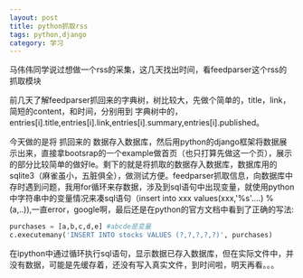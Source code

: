 ```yaml
---
layout: post
title: python抓取rss
tags: python,django
category: 学习
---
```



马伟伟同学说过想做一个rss的采集，这几天找出时间，看feedparser这个rss的抓取模块

前几天了解feedparser抓回来的字典树，树比较大，先做个简单的，title，link，简短的content，和时间，分别用到  字典树中的，entries[i].title,entries[i].link,entries[i].summary,entries[i].published。

今天做的是将 抓回来的 数据存入数据库，然后用python的django框架将数据展示出来，直接拿bootsrap的一个example做首页（也只打算先做这一个页），展示的部分比较简单的做好le。剩下的就是将抓取的数据存入数据库，数据库用的sqlite3（麻雀虽小，五脏俱全），做测试方便。feedparser抓取信息，向数据库中存时遇到问题，我用for循环来存数据，涉及到sql语句中出现变量，就使用python中字符串中的变量情况来凑sql语句（insert into xxx values(xxx,'%s'....) % (a,..)),一直error，google啊，最后还是在python的官方文档中看到了正确的写法:

```python
purchases = [a,b,c,d,e] #abcde是变量
c.executemany('INSERT INTO stocks VALUES (?,?,?,?,?)', purchases)
```

在ipython中通过循环执行sql语句，显示数据已存入数据库，但在实际文件中，并没有数据，可能是先缓存着，还没有写入真实文件，到时间啦，明天再看。。。
